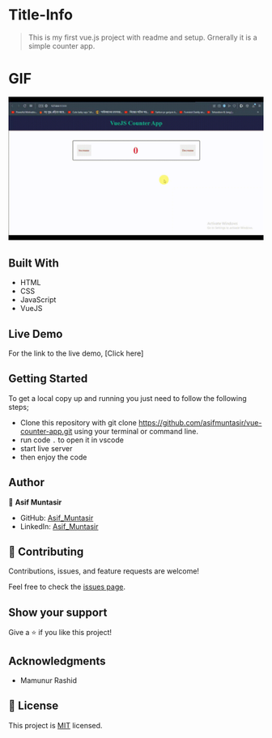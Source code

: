 # Title-Info
> This is my first vue.js project with readme and setup. Grnerally it is a simple counter app.


# GIF
![](vueCounterApp.gif)

## Built With
- HTML
- CSS
- JavaScript
- VueJS

## Live Demo
For the link to the live demo, [Click here]

## Getting Started
To get a local copy up and running you just need to follow the following steps;
- Clone this repository with
git clone https://github.com/asifmuntasir/vue-counter-app.git using your terminal or command line.
- run code `.` to open it in vscode
- start live server
- then enjoy the code

## Author

👤 **Asif Muntasir**

- GitHub: [Asif_Muntasir](https://github.com/asifmuntasir)
- LinkedIn: [Asif_Muntasir](https://www.linkedin.com/in/asif-muntasir-shuaib/)

## 🤝 Contributing

Contributions, issues, and feature requests are welcome!

Feel free to check the [issues page](../../issues/).

## Show your support

Give a ⭐️ if you like this project!

## Acknowledgments

- Mamunur Rashid

## 📝 License

This project is [MIT](./MIT.md) licensed.
